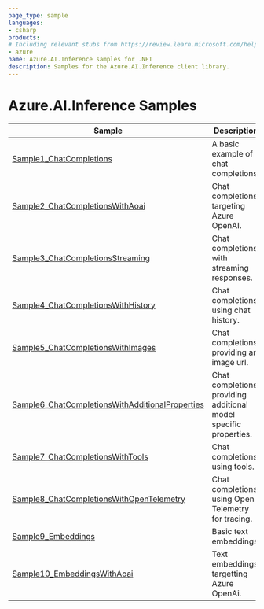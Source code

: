```yaml
---
page_type: sample
languages:
- csharp
products:
# Including relevant stubs from https://review.learn.microsoft.com/help/contribute/metadata-taxonomies#product
- azure
name: Azure.AI.Inference samples for .NET
description: Samples for the Azure.AI.Inference client library.
---
```


# Azure.AI.Inference Samples

| Sample | Description |
| ------ | ----------- |
| [Sample1_ChatCompletions](https://github.com/Azure/azure-sdk-for-net/blob/main/sdk/ai/Azure.AI.Inference/samples/Sample1_ChatCompletions.md) | A basic example of chat completions. |
| [Sample2_ChatCompletionsWithAoai](https://github.com/Azure/azure-sdk-for-net/blob/main/sdk/ai/Azure.AI.Inference/samples/Sample2_ChatCompletionsWithAoai.md) | Chat completions targeting Azure OpenAI. |
| [Sample3_ChatCompletionsStreaming](https://github.com/Azure/azure-sdk-for-net/blob/main/sdk/ai/Azure.AI.Inference/samples/Sample3_ChatCompletionsStreaming.md) | Chat completions with streaming responses. |
| [Sample4_ChatCompletionsWithHistory](https://github.com/Azure/azure-sdk-for-net/blob/main/sdk/ai/Azure.AI.Inference/samples/Sample4_ChatCompletionsWithHistory.md) | Chat completions using chat history. |
| [Sample5_ChatCompletionsWithImages](https://github.com/Azure/azure-sdk-for-net/blob/main/sdk/ai/Azure.AI.Inference/samples/Sample5_ChatCompletionsWithImages.md) | Chat completions providing an image url. |
| [Sample6_ChatCompletionsWithAdditionalProperties](https://github.com/Azure/azure-sdk-for-net/blob/main/sdk/ai/Azure.AI.Inference/samples/Sample6_ChatCompletionsWithAdditionalProperties.md) | Chat completions providing additional model specific properties. |
| [Sample7_ChatCompletionsWithTools](https://github.com/Azure/azure-sdk-for-net/blob/main/sdk/ai/Azure.AI.Inference/samples/Sample7_ChatCompletionsWithTools.md) | Chat completions using tools. |
| [Sample8_ChatCompletionsWithOpenTelemetry](https://github.com/Azure/azure-sdk-for-net/blob/main/sdk/ai/Azure.AI.Inference/samples/Sample8_ChatCompletionsWithOpenTelemetry.md) | Chat completions using Open Telemetry for tracing. |
| [Sample9_Embeddings](https://github.com/Azure/azure-sdk-for-net/blob/main/sdk/ai/Azure.AI.Inference/samples/Sample9_Embeddings.md) | Basic text embeddings. |
| [Sample10_EmbeddingsWithAoai](https://github.com/Azure/azure-sdk-for-net/blob/main/sdk/ai/Azure.AI.Inference/samples/Sample10_EmbeddingsWithAoai.md) | Text embeddings targetting Azure OpenAi. |
